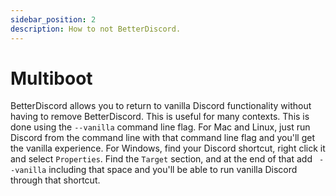 ```yaml
---
sidebar_position: 2
description: How to not BetterDiscord.
---
```


# Multiboot

BetterDiscord allows you to return to vanilla Discord functionality without having to remove BetterDiscord. This is useful for many contexts. This is done using the `--vanilla` command line flag. For Mac and Linux, just run Discord from the command line with that command line flag and you'll get the vanilla experience. For Windows, find your Discord shortcut, right click it and select `Properties`. Find the `Target` section, and at the end of that add ` --vanilla` including that space and you'll be able to run vanilla Discord through that shortcut.